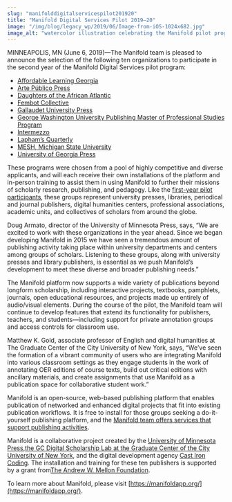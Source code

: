 ```yaml
---
slug: "manifolddigitalservicespilot201920"
title: "Manifold Digital Services Pilot 2019–20"
image: "/img/blog/legacy_wp/2019/06/Image-from-iOS-1024x682.jpg"
image_alt: "watercolor illustration celebrating the Manifold pilot programs, with logos of each and celebratory confetti"
---
```


MINNEAPOLIS, MN (June 6, 2019)—The Manifold team is pleased to announce the selection of the following ten organizations to participate in the second year of the Manifold Digital Services pilot program:

- [Affordable Learning Georgia](https://www.affordablelearninggeorgia.org/)
- [Arte Público Press](https://artepublicopress.com/recovery-project/)
- [Daughters of the African Atlantic](https://www.africanatlanticdaughters.com/)
- [Fembot Collective](https://fembot.adanewmedia.org)
- [Gallaudet University Press](http://gupress.gallaudet.edu/)
- [George Washington University Publishing Master of Professional Studies Program](http://cps.gwu.edu/publishing)
- [Intermezzo](http://intermezzo.enculturation.net/)
- [Lapham’s Quarterly](http://www.laphamsquarterly.org)
- [MESH, Michigan State University](http://www.meshresearch.net/)
- [University of Georgia Press](https://ugapress.org)

<!--truncate-->

These programs were chosen from a pool of highly competitive and diverse applicants, and will each receive their own installations of the platform and in-person training to assist them in using Manifold to further their missions of scholarly research, publishing, and pedagogy. Like the [first-year pilot participants](http://blog.manifoldapp.org/2018/08/30/ten-publishers-to-begin-using-manifold/), these groups represent university presses, libraries, periodical and journal publishers, digital humanities centers, professional associations, academic units, and collectives of scholars from around the globe.

Doug Armato, director of the University of Minnesota Press, says, “We are excited to work with these organizations in the year ahead. Since we began developing Manifold in 2015 we have seen a tremendous amount of publishing activity taking place within university departments and centers among groups of scholars. Listening to these groups, along with university presses and library publishers, is essential as we push Manifold’s development to meet these diverse and broader publishing needs.”

The Manifold platform now supports a wide variety of publications beyond longform scholarship, including interactive projects, textbooks, pamphlets, journals, open educational resources, and projects made up entirely of audio/visual elements. During the course of the pilot, the Manifold team will continue to develop features that extend its functionality for publishers, teachers, and students—including support for private annotation groups and access controls for classroom use.

Matthew K. Gold, associate professor of English and digital humanities at The Graduate Center of the City University of New York, says, “We’ve seen the formation of a vibrant community of users who are integrating Manifold into various classroom settings as they engage students in the work of annotating OER editions of course texts, build out critical editions with ancillary materials, and create assignments that use Manifold as a publication space for collaborative student work.”

Manifold is an open-source, web-based publishing platform that enables publication of networked and enhanced digital projects that fit into existing publication workflows. It is free to install for those groups seeking a do-it-yourself publishing platform, and the [Manifold team offers services that support publishing activities](https://manifoldapp.org/services).

Manifold is a collaborative project created by the [University of Minnesota Press](https://www.upress.umn.edu/),[the GC Digital Scholarship Lab at the Graduate Center of the City University of New York](https://gcdsl.commons.gc.cuny.edu/home2/), and the digital development agency [Cast Iron Coding](http://castironcoding.com/). The installation and training for these ten publishers is supported by a grant from[The Andrew W. Mellon Foundation](https://mellon.org/).

To learn more about Manifold, please visit [https://manifoldapp.org/](https://manifoldapp.org/).